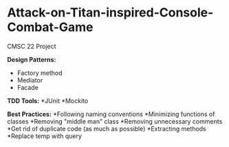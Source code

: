 # Attack-on-Titan-inspired-Console-Combat-Game
CMSC 22 Project

**Design Patterns:**
* Factory method
* Mediator
* Facade

**TDD Tools:**
*JUnit
*Mockito
	
**Best Practices:**
*Following naming conventions
*Minimizing functions of classes
*Removing "middle man" class
*Removing unnecessary comments
*Get rid of duplicate code (as much as possible)
*Extracting methods
*Replace temp with query
